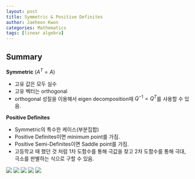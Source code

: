 ```yaml
---
layout: post
title: Symmetric & Positive Definites
author: Jaeheon Kwon
categories: Mathematics
tags: [linear algebra]
---
```




## Summary



**Symmetric** $(A^T=A)$

- 고유 값은 모두 실수
- 고유 벡터는 orthogonal
- orthogonal 성질을 이용해서 eigen decomposition때 $Q^{-1}=Q^T$를 사용할 수 있음.



**Positive Definites**

- Symmetric의 특수한 케이스(부분집합)
- Positive Definites이면 minimum point를 가짐.
- Positive Semi-Definites이면 Saddle point를 가짐.
- 고등학교 때 했던 것 처럼 1차 도함수를 통해 극값을 찾고 2차 도함수를 통해 극대, 극소를 판별하는 식으로 구할 수 있음.



<img src = "https://py-tonic.github.io/images/symmetric/Page1.jpg">

<img src = "https://py-tonic.github.io/images/symmetric/Page2.jpg">

<img src = "https://py-tonic.github.io/images/symmetric/Page3.jpg">

<img src = "https://py-tonic.github.io/images/symmetric/Page4.jpg">

<img src = "https://py-tonic.github.io/images/symmetric/Page5.jpg">
